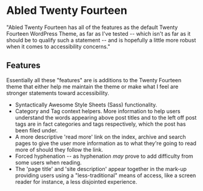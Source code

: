# Abled Twenty Fourteen

"Abled Twenty Fourteen has all of the features as the default Twenty Fourteen WordPress Theme, as far as I've tested -- which isn't as far as it should be to qualify such a statement -- and is hopefully a little more robust when it comes to accessibility concerns."

## Features

Essentially all these "features" are is additions to the Twenty Fourteen theme that either help me maintain the theme or make what I feel are stronger statements toward accessibility.

- Syntactically Awesome Style Sheets (Sass) functionality.
- Category and Tag context helpers. More information to help users understand the words appearing above post titles and to the left off post tags are in fact categories and tags respectively, which the post has been filed under.
- A more descriptive 'read more' link on the index, archive and search pages to give the user more information as to what they're going to read more of should they follow the link.
- Forced hyphenation -- as hyphenation *may* prove to add difficulty from some users when reading. 
- The 'page title' and 'site description' appear together in the mark-up providing users using a "less-traditional" means of access, like a screen reader for instance, a less disjointed experience.